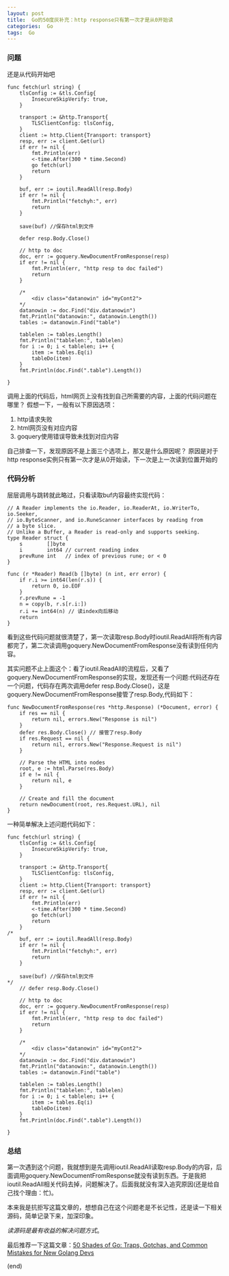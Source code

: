 ```yaml
---
layout: post
title:  Go的50度灰补充：http response只有第一次才是从0开始读
categories:  Go
tags:  Go  
--- 
```



### 问题 

还是从代码开始吧 

```
func fetch(url string) {
    tlsConfig := &tls.Config{
        InsecureSkipVerify: true,
    }

    transport := &http.Transport{
        TLSClientConfig: tlsConfig,
    }
    client := http.Client{Transport: transport}
    resp, err := client.Get(url)
    if err != nil {
        fmt.Println(err)
        <-time.After(300 * time.Second)
        go fetch(url)
        return
    }

    buf, err := ioutil.ReadAll(resp.Body)
    if err != nil {
        fmt.Println("fetchyh:", err)
        return
    }

    save(buf) //保存html到文件
    
    defer resp.Body.Close()

    // http to doc
    doc, err := goquery.NewDocumentFromResponse(resp)
    if err != nil {
        fmt.Println(err, "http resp to doc failed")
        return
    }

    /*
        <div class="datanowin" id="myCont2">
    */
    datanowin := doc.Find("div.datanowin")
    fmt.Println("datanowin:", datanowin.Length())
    tables := datanowin.Find("table")

    tablelen := tables.Length()
    fmt.Println("tablelen:", tablelen)
    for i := 0; i < tablelen; i++ {
        item := tables.Eq(i)
        tableDo(item)
    }
    fmt.Println(doc.Find(".table").Length())

}
```


调用上面的代码后，html网页上没有找到自己所需要的内容，上面的代码问题在哪里？
假想一下，一般有以下原因选项：
1. http请求失败
2. html网页没有对应内容 
3. goquery使用错误导致未找到对应内容

自己排查一下，发现原因不是上面三个选项上，那又是什么原因呢？
原因是对于http response实例只有第一次才是从0开始读，下一次是上一次读到位置开始的

### 代码分析  

层层调用与跳转就此略过，只看读取buf内容最终实现代码：

```
// A Reader implements the io.Reader, io.ReaderAt, io.WriterTo, io.Seeker,
// io.ByteScanner, and io.RuneScanner interfaces by reading from
// a byte slice.
// Unlike a Buffer, a Reader is read-only and supports seeking.
type Reader struct {
    s        []byte
    i        int64 // current reading index
    prevRune int   // index of previous rune; or < 0
}

```

```
func (r *Reader) Read(b []byte) (n int, err error) {
    if r.i >= int64(len(r.s)) {
        return 0, io.EOF
    }
    r.prevRune = -1
    n = copy(b, r.s[r.i:])
    r.i += int64(n) // 读index向后移动
    return
}
```

看到这些代码问题就很清楚了，第一次读取resp.Body时ioutil.ReadAll将所有内容都完了，第二次读调用goquery.NewDocumentFromResponse没有读到任何内容。 

其实问题不止上面这个：看了ioutil.ReadAll的流程后，又看了goquery.NewDocumentFromResponse的实现，发现还有一个问题:代码还存在一个问题，代码存在两次调用defer resp.Body.Close()，这是goquery.NewDocumentFromResponse接管了resp.Body,代码如下：

```
func NewDocumentFromResponse(res *http.Response) (*Document, error) {
    if res == nil {
        return nil, errors.New("Response is nil")
    }
    defer res.Body.Close() // 接管了resp.Body
    if res.Request == nil {
        return nil, errors.New("Response.Request is nil")
    }

    // Parse the HTML into nodes
    root, e := html.Parse(res.Body)
    if e != nil {
        return nil, e
    }

    // Create and fill the document
    return newDocument(root, res.Request.URL), nil
}
```


一种简单解决上述问题代码如下：

```
func fetch(url string) {
    tlsConfig := &tls.Config{
        InsecureSkipVerify: true,
    }

    transport := &http.Transport{
        TLSClientConfig: tlsConfig,
    }
    client := http.Client{Transport: transport}
    resp, err := client.Get(url)
    if err != nil {
        fmt.Println(err)
        <-time.After(300 * time.Second)
        go fetch(url)
        return
    }
/*
    buf, err := ioutil.ReadAll(resp.Body)
    if err != nil {
        fmt.Println("fetchyh:", err)
        return
    }

    save(buf) //保存html到文件
*/    
    // defer resp.Body.Close()

    // http to doc
    doc, err := goquery.NewDocumentFromResponse(resp)
    if err != nil {
        fmt.Println(err, "http resp to doc failed")
        return
    }

    /*
        <div class="datanowin" id="myCont2">
    */
    datanowin := doc.Find("div.datanowin")
    fmt.Println("datanowin:", datanowin.Length())
    tables := datanowin.Find("table")

    tablelen := tables.Length()
    fmt.Println("tablelen:", tablelen)
    for i := 0; i < tablelen; i++ {
        item := tables.Eq(i)
        tableDo(item)
    }
    fmt.Println(doc.Find(".table").Length())

}
```


### 总结 

第一次遇到这个问题，我就想到是先调用ioutil.ReadAll读取resp.Body的内容，后面调用goquery.NewDocumentFromResponse就没有读到东西。于是我把ioutil.ReadAll相关代码去掉，问题解决了。后面我就没有深入追究原因(还是给自己找个理由：忙)。

本来我是抗拒写这篇文章的，想想自己在这个问题老是不长记性，还是读一下相关源码，简单记录下来，加深印象。

*读源码是最有收益的解决问题方式*。

最后推荐一下这篇文章：[50 Shades of Go: Traps, Gotchas, and Common Mistakes for New Golang Devs](http://devs.cloudimmunity.com/gotchas-and-common-mistakes-in-go-golang/)

(end)






